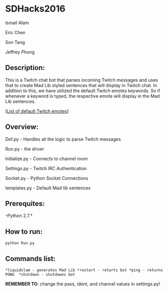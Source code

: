 # SDHacks2016

Ismail Alam

Eric Chen

Son Tang

Jeffrey Phung

## Description: 
This is a Twitch chat bot that parses incoming Twitch messages and uses that to create Mad Lib styled sentences that will display in Twitch chat. In addition to this, we have utilized the default Twitch emotes keywords. So if whenever a keyword is typed, the respective emote will display in the Mad Lib sentences.

<a href="https://twitchemotes.com/" target="_blank">[List of default Twitch emotes]</a>

## Overview:

Def.py - Handles all the logic to parse Twitch messages

Run.py - the driver

Initialize.py - Connects to channel room

Settings.py - Twitch IRC Authentication

Socket.py - Python Socket Connections

templates.py - Default Mad lib sentences

## Prerequites:
-Python 2.7.*

## How to run:
`python Run.py`

## Commands list:
`
*liquidslam - generates Mad Lib
*restart - retarts bot
*ping - returns PONG 
*shutdown - shutdowns bot
`

**REMEMBER TO**: change the pass, ident, and channel values in
settings.py!

